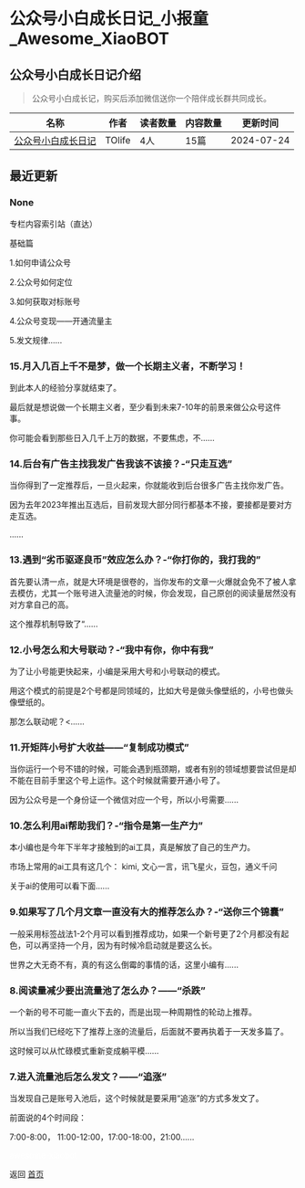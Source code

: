# 公众号小白成长日记_小报童_Awesome_XiaoBOT

## 公众号小白成长日记介绍
> 公众号小白成长记，购买后添加微信送你一个陪伴成长群共同成长。  
  


|名称|作者|读者数量|内容数量|更新时间|
|---|---|---|---|---|
|[公众号小白成长日记](https://xiaobot.net/p/ile321?refer=0b133df9-27dc-423b-8101-639049001c13)|TOlife|4人|15篇|2024-07-24|

## 最近更新
### None

专栏内容索引站（直达）

基础篇

1.如何申请公众号

2.公众号如何定位

3.如何获取对标账号

4.公众号变现——开通流量主

5.发文规律......

### 15.月入几百上千不是梦，做一个长期主义者，不断学习！

到此本人的经验分享就结束了。

最后就是想说做一个长期主义者，至少看到未来7-10年的前景来做公众号这件事。

你可能会看到那些日入几千上万的数据，不要焦虑，不......

### 14.后台有广告主找我发广告我该不该接？-“只走互选”

当你得到了一定推荐后，一旦火起来，你就能收到后台很多广告主找你发广告。

因为去年2023年推出互选后，目前发现大部分同行都基本不接，要接都是要对方走互选。

......

### 13.遇到“劣币驱逐良币”效应怎么办？-“你打你的，我打我的”

首先要认清一点，就是大环境是很卷的，当你发布的文章一火爆就会免不了被人拿去模仿，尤其一个账号进入流量池的时候，你会发现，自己原创的阅读量居然没有对方拿自己的高。

这个推荐机制导致了“......

### 12.小号怎么和大号联动？-“我中有你，你中有我”

为了让小号能更快起来，小编是采用大号和小号联动的模式。

用这个模式的前提是2个号都是同领域的，比如大号是做头像壁纸的，小号也做头像壁纸的。

那怎么联动呢？<......

### 11.开矩阵小号扩大收益——“复制成功模式”

当你运行一个号不错的时候，可能会遇到瓶颈期，或者有别的领域想要尝试但是却不能在目前手里这个号上运作。这个时候就需要开通小号了。

因为公众号是一个身份证一个微信对应一个号，所以小号需要......

### 10.怎么利用ai帮助我们？-“指令是第一生产力”

本小编也是今年下半年才接触到的ai工具，真是解放了自己的生产力。

市场上常用的ai工具有这几个： kimi, 文心一言，讯飞星火，豆包，通义千问

关于ai的使用可以看下面......

### 9.如果写了几个月文章一直没有大的推荐怎么办？-“送你三个锦囊”

一般采用标签战法1-2个月可以看到推荐成功，如果一个新号更了2个月都没有起色，可以再坚持一个月，因为有时候冷启动就是要这么长。

世界之大无奇不有，真的有这么倒霉的事情的话，这里小编有......

### 8.阅读量减少要出流量池了怎么办？——“杀跌”

一个新的号不可能一直火下去的，而是出现一种周期性的轮动上推荐。

所以当我们已经吃下了推荐上涨的流量后，后面就不要再执着于一天发多篇了。

这时候可以从忙碌模式重新变成躺平模......

### 7.进入流量池后怎么发文？——“追涨”

当发现自己是账号入池后，这个时候就是要采用“追涨”的方式多发文了。

前面说的4个时间段：

7:00-8:00， 11:00-12:00，17:00-18:00，21:00......


<a href="https://github.com/Reno9527/awesome-xiaobot" style="color: white; text-decoration: none;">awesome-xiaobot</a>

返回 [首页](../README.md)
